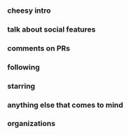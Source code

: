 ### cheesy intro

### talk about social features 
### comments on PRs
### following 
### starring 
### anything else that comes to mind 
### organizations 
